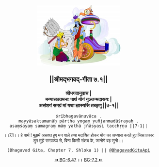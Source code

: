 <center><img src="../../asset/BG.png" alt="#API #bhagavadgitaapi #slok #nodejs #js #api #gitaapi #krishna #hinduism #vedic #ISKCON #shreemadbhagavadgita #technology"/>
<h2>||श्रीमद्‍भगवद्‍-गीता ७.१||</h2>
<h3>श्रीभगवानुवाच |<br/>मय्यासक्तमनाः पार्थ योगं युञ्जन्मदाश्रयः |<br/>असंशयं समग्रं मां यथा ज्ञास्यसि तच्छृणु ||७-१||</h3>
<pre>śrībhagavānuvāca .<br/>mayyāsaktamanāḥ pārtha yogaṃ yuñjanmadāśrayaḥ .<br/>asaṃśayaṃ samagraṃ māṃ yathā jñāsyasi tacchṛṇu ||7-1||</pre>
<p>।।7.1।। हे पार्थ ! मुझमें असक्त हुए मन वाले तथा मदाश्रित होकर योग का अभ्यास करते हुए जिस प्रकार तुम मुझे समग्ररूप से, बिना किसी संशय के, जानोगे वह सुनो।।</p>
<pre>(Bhagavad Gita, Chapter 7, Shloka 1) || <a href="https://twitter.com/bhagavadgitaapi">@BhagavadGitaApi</a></pre><a href="../../6/47">⏪  BG-6.47</a><b>        ।।        </b><a href="../../7/2">BG-7.2  ⏩</a></center></center>